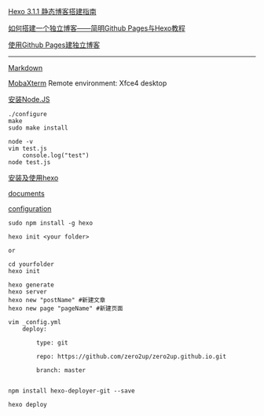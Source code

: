[Hexo 3.1.1 静态博客搭建指南](http://lovenight.github.io/2015/11/10/Hexo-3-1-1-%E9%9D%99%E6%80%81%E5%8D%9A%E5%AE%A2%E6%90%AD%E5%BB%BA%E6%8C%87%E5%8D%97/)


[如何搭建一个独立博客——简明Github Pages与Hexo教程](https://www.jianshu.com/p/05289a4bc8b2)

[使用Github Pages建独立博客](http://beiyuu.com/github-pages)


-------------
[Markdown](https://www.jianshu.com/p/b03a8d7b1719)

[MobaXterm](https://www.cnblogs.com/sjqlwy/p/mobaxterm.html)
Remote environment: Xfce4 desktop

[安装Node.JS](https://linux.cn/article-5766-1.html)
```
./configure
make
sudo make install
```
```
node -v
vim test.js
    console.log("test")
node test.js
```

[安装及使用hexo](http://ibruce.info/2013/11/22/hexo-your-blog/)

[documents](https://hexo.io/docs/setup.html)

[configuration](https://hexo.io/docs/configuration.html)
```
sudo npm install -g hexo
```
```
hexo init <your folder>

or 

cd yourfolder
hexo init
```
```
hexo generate
hexo server
hexo new "postName" #新建文章
hexo new page "pageName" #新建页面
```
```
vim _config.yml
    deploy:

        type: git

        repo: https://github.com/zero2up/zero2up.github.io.git

        branch: master


npm install hexo-deployer-git --save

hexo deploy

```
